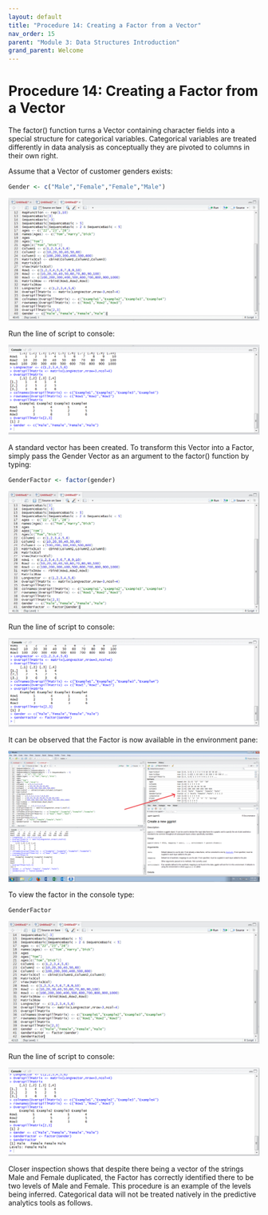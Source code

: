 ```yaml
---
layout: default
title: "Procedure 14: Creating a Factor from a Vector"
nav_order: 15
parent: "Module 3: Data Structures Introduction"
grand_parent: Welcome
---
```


# Procedure 14: Creating a Factor from a Vector

The factor() function turns a Vector containing character fields into a special structure for categorical variables.  Categorical variables are treated differently in data analysis as conceptually they are pivoted to columns in their own right.

Assume that a Vector of customer genders exists:

``` r
Gender <- c("Male","Female","Female","Male")
```

![img.png](img.png)

Run the line of script to console:

![img_1.png](img_1.png)

A standard vector has been created.  To transform this Vector into a Factor, simply pass the Gender Vector as an argument to the factor() function by typing:

``` r
GenderFactor <- factor(gender)
```

![img_2.png](img_2.png)

Run the line of script to console:

![img_3.png](img_3.png)

It can be observed that the Factor is now available in the environment pane:

![img_4.png](img_4.png)

To view the factor in the console type:

``` r
GenderFactor
```

![img_5.png](img_5.png)

Run the line of script to console:

![img_6.png](img_6.png)

Closer inspection shows that despite there being a vector of the strings Male and Female duplicated,  the Factor has correctly identified there to be two levels of Male and Female.  This procedure is an example of the levels being inferred.  Categorical data will not be treated natively in the predictive analytics tools as follows.